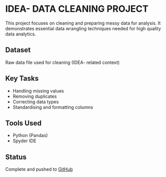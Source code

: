 # IDEA- DATA CLEANING PROJECT
This project focuses on cleaning and preparing messy data for analysis. It demonstrates essential data wrangling techniques needed for high quality data analytics.

## Dataset
Raw data file used for cleaning (IDEA- related context)

## Key Tasks
- Handling missing values
- Removing duplicates
- Correcting data types
- Standardising and formatting columns

## Tools Used
- Python (Pandas)
- Spyder IDE

## Status
Complete and pushed to [GitHub](https://github.com/AGBANA271/OIBSIP)
